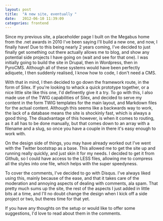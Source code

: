 ```yaml
---
layout: post
title:  "A new site, eventually "
date:   2012-06-10 11:39:09
categories: frontend
---
```


Since my previous site, a placeholder page I built on the Megabus home from the .net awards in 2010 I've been saying I'll build a new one, and now, I finally have! Due to this being nearly 2 years coming, I've decided to just finally get something out there actually allows me to blog, and show any potential side projects I have going on (wait and see for that one). I was initially going to build the site in Drupal, then in Wordpress, then in PyroCMS. Although all of these systems would have been perfectly adiquete, I then suddenly realised, I know how to code, I don't need a CMS.

With that in mind, I then decided to go down the framework route, in the form of Silex. If you're looking to whack a quick prototype together, or a nice little site like this one, I'd definently give it a try. To go with this, I also made use of the TWIG capabilities of Silex, and decided to serve my content in the form TWIG templates for the main layout, and Markdown files for the actual content. Although this seems like a backwards way to work, the lack of a database means the site is shockinly fast, which is always a good thing. The disadvantage of this however, is when it comes to routing, as it all has to be done manually, but that comes down to an array with a filename and a slug, so once you have a couple in there it's easy enough to work with.

On the design side of things, you may have already worked out I've went with the Twitter bootstrap as a base. This allowed me to get the site up and running really quickly, and just skin it for my needs. I decided to get it from Github, so I could have access to the LESS files, allowing me to compress all the styles into one file, which helps with the super speedyness. 

To cover the comments, I've decided to go with Disqus. I've always liked using this, mainly because of the ease, and that it takes care of the moderation and annoying aspects of dealing with comments, ala spam. That pretty much sums up the site, the rest of the aspects I just added in little bits at a time, and I'll no doubt change the design when I kick off a side project or two, but theres time for that yet.

If you have any thoughts on the setup or would like to offer some suggestions, I'd love to read about them in the comments.